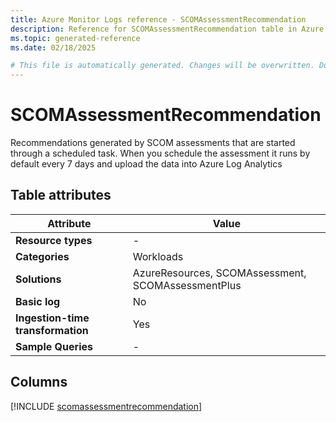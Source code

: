 ```yaml
---
title: Azure Monitor Logs reference - SCOMAssessmentRecommendation
description: Reference for SCOMAssessmentRecommendation table in Azure Monitor Logs.
ms.topic: generated-reference
ms.date: 02/18/2025

# This file is automatically generated. Changes will be overwritten. Do not change this file directly.
---
```


# SCOMAssessmentRecommendation

Recommendations generated by SCOM assessments that are started through a scheduled task. When you schedule the assessment it runs by default every 7 days and upload the data into Azure Log Analytics


## Table attributes

|Attribute|Value|
|---|---|
|**Resource types**|-|
|**Categories**|Workloads|
|**Solutions**| AzureResources, SCOMAssessment, SCOMAssessmentPlus|
|**Basic log**|No|
|**Ingestion-time transformation**|Yes|
|**Sample Queries**|-|



## Columns
  
[!INCLUDE [scomassessmentrecommendation](~/reusable-content/ce-skilling/azure/includes/azure-monitor/reference/tables/scomassessmentrecommendation-include.md)]
